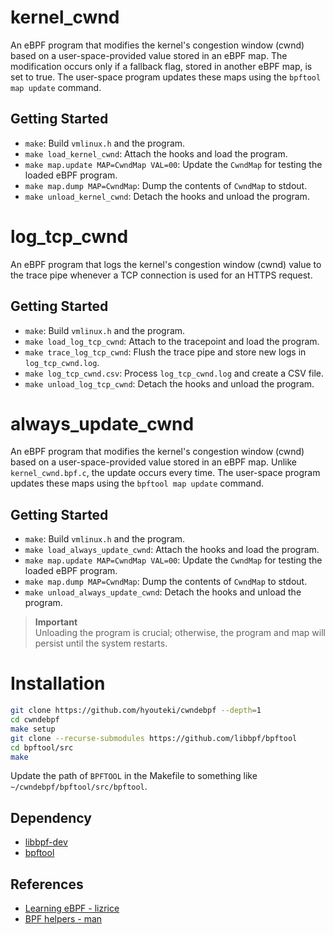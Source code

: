 # kernel\_cwnd

An eBPF program that modifies the kernel's congestion window (cwnd) based on a user-space-provided value stored in an eBPF map. The modification occurs only if a fallback flag, stored in another eBPF map, is set to true. The user-space program updates these maps using the `bpftool map update` command.

## Getting Started
- `make`: Build `vmlinux.h` and the program.
- `make load_kernel_cwnd`: Attach the hooks and load the program.
- `make map.update MAP=CwndMap VAL=00`: Update the `CwndMap` for testing the loaded eBPF program.
- `make map.dump MAP=CwndMap`: Dump the contents of `CwndMap` to stdout.
- `make unload_kernel_cwnd`: Detach the hooks and unload the program.

# log\_tcp\_cwnd

An eBPF program that logs the kernel's congestion window (cwnd) value to the trace pipe whenever a TCP connection is used for an HTTPS request.

## Getting Started
- `make`: Build `vmlinux.h` and the program.
- `make load_log_tcp_cwnd`: Attach to the tracepoint and load the program.
- `make trace_log_tcp_cwnd`: Flush the trace pipe and store new logs in `log_tcp_cwnd.log`.
- `make log_tcp_cwnd.csv`: Process `log_tcp_cwnd.log` and create a CSV file.
- `make unload_log_tcp_cwnd`: Detach the hooks and unload the program.

# always\_update\_cwnd

An eBPF program that modifies the kernel's congestion window (cwnd) based on a user-space-provided value stored in an eBPF map. Unlike `kernel_cwnd.bpf.c`, the update occurs every time. The user-space program updates these maps using the `bpftool map update` command.

## Getting Started
- `make`: Build `vmlinux.h` and the program.
- `make load_always_update_cwnd`: Attach the hooks and load the program.
- `make map.update MAP=CwndMap VAL=00`: Update the `CwndMap` for testing the loaded eBPF program.
- `make map.dump MAP=CwndMap`: Dump the contents of `CwndMap` to stdout.
- `make unload_always_update_cwnd`: Detach the hooks and unload the program.

> **Important**  
> Unloading the program is crucial; otherwise, the program and map will persist until the system restarts.

# Installation
```bash
git clone https://github.com/hyouteki/cwndebpf --depth=1
cd cwndebpf
make setup
git clone --recurse-submodules https://github.com/libbpf/bpftool
cd bpftool/src
make
```
Update the path of `BPFTOOL` in the Makefile to something like `~/cwndebpf/bpftool/src/bpftool`.

## Dependency
- [libbpf-dev](https://packages.ubuntu.com/search?keywords=libbpf-dev)
- [bpftool](https://github.com/libbpf/bpftool)

## References
- [Learning eBPF - lizrice](https://github.com/lizrice/learning-ebpf)
- [BPF helpers - man](https://man7.org/linux/man-pages/man7/bpf-helpers.7.html)